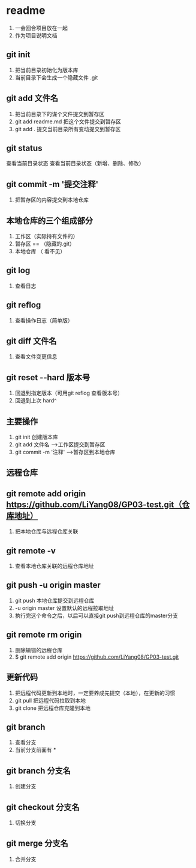 # readme
1. 一会回合项目放在一起
2. 作为项目说明文档
    
## git init
1. 把当前目录初始化为版本库
2. 当前目录下会生成一个隐藏文件 .git

## git add 文件名
1. 把当前目录下的谋个文件提交到暂存区
2. git add readme.md 把这个文件提交到暂存区
3. git add . 提交当前目录所有变动提交到暂存区

## git status
查看当前目录状态
查看当前目录状态（新增、删除、修改）

## git commit -m '提交注释'
1. 把暂存区的内容提交到本地仓库

## 本地仓库的三个组成部分
1. 工作区（实际持有文件的）
2. 暂存区  == （隐藏的.git）
3. 本地仓库 （ 看不见）

## git log
1. 查看日志

## git reflog
1. 查看操作日志（简单版）

## git diff 文件名
1. 查看文件变更信息

## git reset --hard 版本号
1. 回退到指定版本（可用git reflog 查看版本号）
2. 回退到上次 hard^

## 主要操作
1. git init 创建版本库
2. git add 文件名  -->工作区提交到暂存区
3. git commit -m '注释' -->暂存区到本地仓库  

## 远程仓库

## git remote add origin https://github.com/LiYang08/GP03-test.git（仓库地址）
1. 把本地仓库与远程仓库关联

## git remote -v 
1. 查看本地仓库关联的远程仓库地址

## git push -u origin master
1. git push 本地仓库提交到远程仓库
2. -u origin master 设置默认的远程拉取地址
3. 执行完这个命令之后，以后可以直接git push到远程仓库的master分支

## git remote rm origin 
1. 删除输错的远程仓库
2. $ git remote add origin https://github.com/LiYang08/GP03-test.git

## 更新代码
1. 把远程代码更新到本地时，一定要养成先提交（本地），在更新的习惯
2. git pull 把远程代码拉取到本地
3. git clone 把远程仓库克隆到本地
## git branch 
1. 查看分支
2. 当前分支前面有 *

## git branch 分支名
1. 创建分支

## git checkout 分支名
1. 切换分支

## git merge 分支名
1. 合并分支
